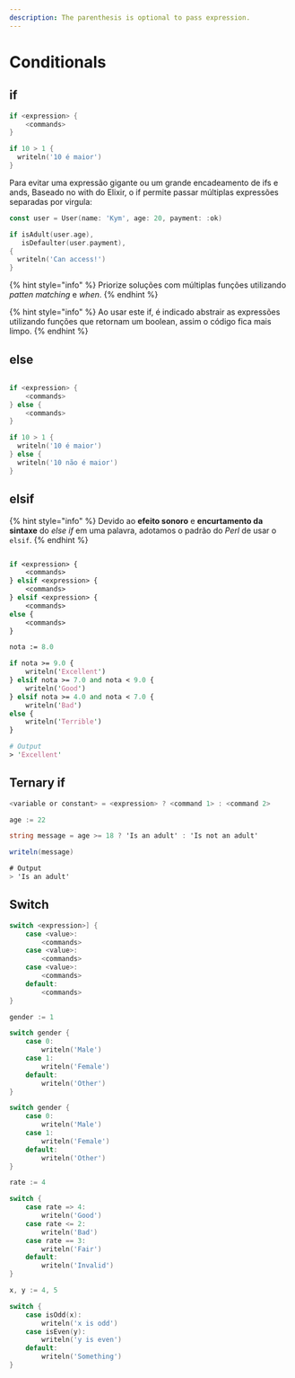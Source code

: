 ```yaml
---
description: The parenthesis is optional to pass expression.
---
```


# Conditionals

## if

```go
if <expression> {
    <commands>
}
```

```go
if 10 > 1 {
  writeln('10 é maior')
}
```

Para evitar uma expressão gigante ou um grande encadeamento de ifs e ands, Baseado no with do Elixir, o if permite passar múltiplas expressões separadas por virgula:

```go
const user = User(name: 'Kym', age: 20, payment: :ok)

if isAdult(user.age),
   isDefaulter(user.payment),
{
  writeln('Can access!')
}
```

{% hint style="info" %}
Priorize soluções com múltiplas funções utilizando _patten matching_ e _when_.
{% endhint %}

{% hint style="info" %}
Ao usar este if, é indicado abstrair as expressões utilizando funções que retornam um boolean, assim o código fica mais limpo.
{% endhint %}

## else

```go

if <expression> {
    <commands>
} else {
    <commands>
}
```

```go
if 10 > 1 {
  writeln('10 é maior')
} else {
  writeln('10 não é maior')
}
```

## elsif

{% hint style="info" %}
Devido ao **efeito sonoro** e **encurtamento da sintaxe** do _else if_ em uma palavra, adotamos o padrão do _Perl_ de usar o `elsif`.
{% endhint %}

```perl

if <expression> {
    <commands>
} elsif <expression> {
    <commands>
} elsif <expression> {
    <commands>
else {
    <commands>
}
```

```perl
nota := 8.0

if nota >= 9.0 {
    writeln('Excellent')
} elsif nota >= 7.0 and nota < 9.0 {
    writeln('Good')
} elsif nota >= 4.0 and nota < 7.0 {
    writeln('Bad')
else {
    writeln('Terrible')
}

# Output
> 'Excellent'
```

## Ternary if

```javascript
<variable or constant> = <expression> ? <command 1> : <command 2>
```

```csharp
age := 22

string message = age >= 18 ? 'Is an adult' : 'Is not an adult'

writeln(message)

# Output
> 'Is an adult'
```

## Switch

```csharp
switch <expression>] {
    case <value>:
        <commands>
    case <value>:
        <commands>
    case <value>:
        <commands>
    default:
        <commands>
}
```

```go
gender := 1

switch gender {
    case 0:
        writeln('Male')
    case 1:
        writeln('Female')
    default:
        writeln('Other')
}
```

```go
switch gender {
    case 0:
        writeln('Male')
    case 1:
        writeln('Female')
    default:
        writeln('Other')
}
```

```go
rate := 4

switch {
    case rate => 4:
        writeln('Good')
    case rate <= 2:
        writeln('Bad')
    case rate == 3:
        writeln('Fair')
    default:
        writeln('Invalid')
}
```

```go
x, y := 4, 5

switch {
    case isOdd(x):
        writeln('x is odd')
    case isEven(y):
        writeln('y is even')
    default:
        writeln('Something')
}
```

